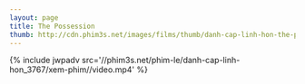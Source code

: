 ```yaml
---
layout: page
title: The Possession
thumb: http://cdn.phim3s.net/images/films/thumb/danh-cap-linh-hon-the-possession-2012.jpg
---
```

{% include jwpadv src='//phim3s.net/phim-le/danh-cap-linh-hon_3767/xem-phim//video.mp4' %}